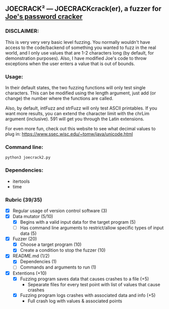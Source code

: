 ## JOECRACK² — JOECRACKcrack(er), a fuzzer for [Joe's password cracker](https://github.com/JosephL8912/PasswordCrack)

### DISCLAIMER:
This is very very very basic level fuzzing. You normally wouldn't have access to the code/backend of something you wanted to fuzz in the real world, and I only use values that are 1-2 characters long (by default, for demonstration purposes). Also, I have modified Joe's code to throw exceptions when the user enters a value that is out of bounds.

### Usage:
In their default states, the two fuzzing functions will only test single characters. This can be modified using the length argument, just add (or change) the number where the functions are called.

Also, by default, intFuzz and strFuzz will only test ASCII printables. If you want more results, you can extend the character limit with the chrLim argument (inclusive). 591 will get you through the Latin extensions.

For even more fun, check out this website to see what decimal values to plug in: https://www.ssec.wisc.edu/~tomw/java/unicode.html

### Command line:
`python3 joecrack2.py` 

### Dependencies:
- itertools
- time
  
### Rubric (39/35)
- [x] Regular usage of version control software (3)
- [x] Data mutator (5/10)
     - [x] Begins with a valid input data for the target program (5)
     - [ ] Has command line arguments to restrict/allow specific types of input data (5)
- [x] Fuzzer (20)
     - [x] Choose a target program (10)
     - [x] Create a condition to stop the fuzzer (10)
- [x] README.md (1/2)
     - [x] Dependencies (1)
     - [ ] Commands and arguments to run (1)
- [x] Extentions (+10)
     - [x] Fuzzing program saves data that causes crashes to a file (+5)
         - Sepearate files for every test point with list of values that cause crashes
     - [x] Fuzzing program logs crashes with associated data and info (+5)
         - Full crash log with values & associated points
